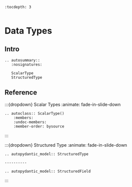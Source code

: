 ```{eval-rst}
:tocdepth: 3
```

```{currentModule} mdio.schemas

```

# Data Types

## Intro

```{eval-rst}
.. autosummary::
   :nosignatures:

   ScalarType
   StructuredType
```

## Reference

:::{dropdown} Scalar Types
:animate: fade-in-slide-down

```{eval-rst}
.. autoclass:: ScalarType()
    :members:
    :undoc-members:
    :member-order: bysource
```

:::

:::{dropdown} Structured Type
:animate: fade-in-slide-down

```{eval-rst}
.. autopydantic_model:: StructuredType

----------

.. autopydantic_model:: StructuredField
```

:::
